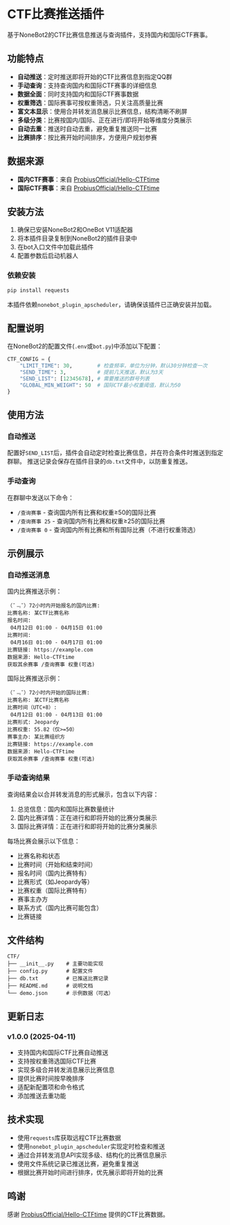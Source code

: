 # CTF比赛推送插件

基于NoneBot2的CTF比赛信息推送与查询插件，支持国内和国际CTF赛事。

## 功能特点

- **自动推送**：定时推送即将开始的CTF比赛信息到指定QQ群
- **手动查询**：支持查询国内和国际CTF赛事的详细信息
- **数据全面**：同时支持国内和国际CTF赛事数据
- **权重筛选**：国际赛事可按权重筛选，只关注高质量比赛
- **富文本显示**：使用合并转发消息展示比赛信息，结构清晰不刷屏
- **多级分类**：比赛按国内/国际、正在进行/即将开始等维度分类展示
- **自动去重**：推送时自动去重，避免重复推送同一比赛
- **比赛排序**：按比赛开始时间排序，方便用户规划参赛

## 数据来源

- **国内CTF赛事**：来自 [ProbiusOfficial/Hello-CTFtime](https://github.com/ProbiusOfficial/Hello-CTFtime/blob/main/CN.json)
- **国际CTF赛事**：来自 [ProbiusOfficial/Hello-CTFtime](https://github.com/ProbiusOfficial/Hello-CTFtime/blob/main/Global.json)

## 安装方法

1. 确保已安装NoneBot2和OneBot V11适配器
2. 将本插件目录复制到NoneBot2的插件目录中
3. 在bot入口文件中加载此插件
4. 配置参数后启动机器人

### 依赖安装

```bash
pip install requests
```

本插件依赖`nonebot_plugin_apscheduler`，请确保该插件已正确安装并加载。

## 配置说明

在NoneBot2的配置文件(`.env`或`bot.py`)中添加以下配置：

```python
CTF_CONFIG = {
    "LIMIT_TIME": 30,        # 检查频率，单位为分钟，默认30分钟检查一次
    "SEND_TIME": 3,          # 提前几天推送，默认为3天
    "SEND_LIST": [12345678], # 需要推送的群号列表
    "GLOBAL_MIN_WEIGHT": 50  # 国际CTF最小权重阈值，默认为50
}
```

## 使用方法

### 自动推送

配置好`SEND_LIST`后，插件会自动定时检查比赛信息，并在符合条件时推送到指定群聊。
推送记录会保存在插件目录的`db.txt`文件中，以防重复推送。

### 手动查询

在群聊中发送以下命令：
- `/查询赛事` - 查询国内所有比赛和权重≥50的国际比赛
- `/查询赛事 25` - 查询国内所有比赛和权重≥25的国际比赛
- `/查询赛事 0` - 查询国内所有比赛和所有国际比赛（不进行权重筛选）

## 示例展示

### 自动推送消息

国内比赛推送示例：
```
（¯﹃¯）72小时内开始报名的国内比赛:
比赛名称: 某CTF比赛名称
报名时间: 
 04月12日 01:00 - 04月15日 01:00
比赛时间: 
 04月16日 01:00 - 04月17日 01:00
比赛链接: https://example.com
数据来源: Hello-CTFtime
获取其余赛事 /查询赛事 权重(可选)
```

国际比赛推送示例：
```
（¯﹃¯）72小时内开始的国际比赛:
比赛名称: 某CTF比赛名称
比赛时间（UTC+8）: 
 04月12日 01:00 - 04月13日 01:00
比赛形式: Jeopardy
比赛权重: 55.82（仅>=50）
赛事主办: 某比赛组织方
比赛链接: https://example.com
数据来源: Hello-CTFtime
获取其余赛事 /查询赛事 权重(可选)
```

### 手动查询结果

查询结果会以合并转发消息的形式展示，包含以下内容：
1. 总览信息：国内和国际比赛数量统计
2. 国内比赛详情：正在进行和即将开始的比赛分类展示
3. 国际比赛详情：正在进行和即将开始的比赛分类展示

每场比赛会展示以下信息：
- 比赛名称和状态
- 比赛时间（开始和结束时间）
- 报名时间（国内比赛特有）
- 比赛形式（如Jeopardy等）
- 比赛权重（国际比赛特有）
- 赛事主办方
- 联系方式（国内比赛可能包含）
- 比赛链接

## 文件结构

```
CTF/
├── __init__.py    # 主要功能实现
├── config.py      # 配置文件
├── db.txt         # 已推送比赛记录
├── README.md      # 说明文档
└── demo.json      # 示例数据（可选）
```

## 更新日志

### v1.0.0 (2025-04-11)
- 支持国内和国际CTF比赛自动推送
- 支持按权重筛选国际CTF比赛
- 实现多级合并转发消息展示比赛信息
- 提供比赛时间按早晚排序
- 适配新配置项和命令格式
- 添加推送去重功能

## 技术实现

- 使用`requests`库获取远程CTF比赛数据
- 使用`nonebot_plugin_apscheduler`实现定时检查和推送
- 通过合并转发消息API实现多级、结构化的比赛信息展示
- 使用文件系统记录已推送比赛，避免重复推送
- 根据比赛开始时间进行排序，优先展示即将开始的比赛

## 鸣谢

感谢 [ProbiusOfficial/Hello-CTFtime](https://github.com/ProbiusOfficial/Hello-CTFtime) 提供的CTF比赛数据。
